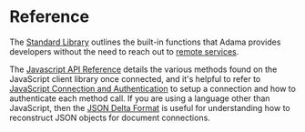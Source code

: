 # Reference

The [Standard Library](./stdlib.md) outlines the built-in functions that Adama provides developers without the need to reach out to [remote services](/guide/services.md).

The [Javascript API Reference](./api.md) details the various methods found on the JavaScript client library once connected, and it's helpful to refer to [JavaScript Connection and Authentication](./auth.md) to setup a connection and how to authenticate each method call. If you are using a language other than JavaScript, then the [JSON Delta Format](./deltas.md) is useful for understanding how to reconstruct JSON objects for document connections.

